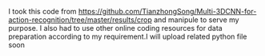 I took this code from https://github.com/TianzhongSong/Multi-3DCNN-for-action-recognition/tree/master/results/crop and manipule to serve my purpose.
I also had to use other online coding resources for data preparation according to my requirement.I will upload related python file soon

